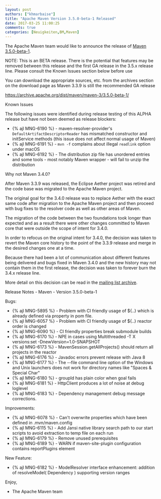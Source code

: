 ```yaml
---
layout: post
authors: ["khmarbaise"]
title: "Apache Maven Version 3.5.0-beta-1 Released"
date: 2017-03-25 11:00:25
comments: true
categories: [Neuigkeiten,BM,Maven]
---
```

The Apache Maven team would like to announce the release of [Maven 3.5.0-beta-1](http://maven.apache.org/).

NOTE: This is an BETA release. There is the potential that features may be
removed between this release and the first GA release in the 3.5.x release
line.
Please consult the Known Issues section below before use

You can download the appropriate sources, etc. from the archives section on
the download page as Maven 3.3.9 is still the recommended GA release

https://archive.apache.org/dist/maven/maven-3/3.5.0-beta-1/

Known Issues

The following issues were identified during release testing of this ALPHA
release but have not been deemed as release blockers:

* {% ajl MNG-6190 %} - maven-resolver-provider's `DefaultArtifactDescriptorReader` has mismatched constructor and initService methods (this issue does not affect normal usage of Maven)
* {% ajl MNG-6191 %} - `mvn -f` complains about illegal `readlink` option under macOS
* {% ajl MNG-6192 %} - The distribution zip file has unordered entries and some tools - most notably Maven wrapper - will fail to unzip the distribution

Why not Maven 3.4.0?

After Maven 3.3.9 was released, the Eclipse Aether project was retired and
the code base was migrated to the Apache Maven project.

The original goal for the 3.4.0 release was to replace Aether with the
exact same code after migration to the Apache Maven project and then
proceed with bug fixes to the resolver code as well as other areas of Maven.

The migration of the code between the two foundations took longer than
expected and as a result there were other changes committed to Maven core
that were outside the scope of intent for 3.4.0.

In order to refocus on the original intent for 3.4.0, the decision was
taken to revert the Maven core history to the point of the 3.3.9 release
and merge in the desired changes one at a time.

Because there had been a lot of communication about different features
being delivered and bugs fixed in Maven 3.4.0 and the new history may not
contain them in the first release, the decision was taken to forever burn
the 3.4.x release line.

More detail on this decision can be read in the [mailing list archive](
http://www.mail-archive.com/dev@maven.apache.org/msg112103.html).

Release Notes - Maven - Version 3.5.0-beta-1

Bugs:

 * {% ajl MNG-5895 %} - Problem with CI friendly usage of ${..} which is already defined via property in pom file.
 * {% ajl MNG-6057 %} - Problem with CI friendly usage of ${..} reactor order is changed
 * {% ajl MNG-6090 %} - CI friendly properties break submodule builds
 * {% ajl MNG-6170 %} - NPE in cases using Multithreaded -T X versions:set -DnewVersion=1.0-SNAPSHOT
 * {% ajl MNG-6173 %} - MavenSession.getAllProjects() should return all projects in the reactor
 * {% ajl MNG-6176 %} - Javadoc errors prevent release with Java 8
 * {% ajl MNG-6177 %} - The --file command line option of the Windows and Unix launchers does not work for directory names like "Spaces & Special Char"
 * {% ajl MNG-6180 %} - groupId has plain color when goal fails
 * {% ajl MNG-6181 %} - HttpClient produces a lot of noise at debug loglevel
 * {% ajl MNG-6183 %} - Dependency management debug message corrections.

Improvements:

 * {% ajl MNG-6078 %} - Can't overwrite properties which have been defined in .mvn/maven.config
 * {% ajl MNG-6115 %} - Add Jansi native library search path to our start scripts to avoid extraction to temp file on each run
 * {% ajl MNG-6179 %} - Remove unused prerequisites
 * {% ajl MNG-6189 %} - WARN if maven-site-plugin configuration contains reportPlugins element

New Feature:

 * {% ajl MNG-6182 %} - ModelResolver interface enhancement: addition of
resolveModel( Dependency ) supporting version ranges


Enjoy,

- The Apache Maven team

